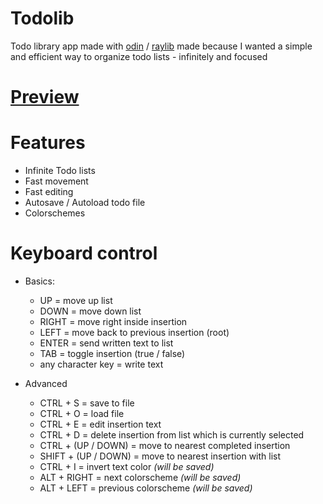 # Todolib
Todo library app made with [odin](https://github.com/odin-lang/Odin) / [raylib](https://github.com/raysan5/raylib) made because I wanted a simple and efficient way to organize todo lists - infinitely and focused

# [Preview](https://www.youtube.com/watch?v=FZac4pGxHeY)

# Features
* Infinite Todo lists
* Fast movement
* Fast editing
* Autosave / Autoload todo file 
* Colorschemes

# Keyboard control
* Basics:
    * UP = move up list
    * DOWN = move down list
    * RIGHT = move right inside insertion
    * LEFT = move back to previous insertion (root)
    * ENTER = send written text to list
    * TAB = toggle insertion (true / false)
    * any character key = write text

* Advanced
    * CTRL + S = save to file
    * CTRL + O = load file
    * CTRL + E = edit insertion text
    * CTRL + D = delete insertion from list which is currently selected
    * CTRL + (UP / DOWN) = move to nearest completed insertion
    * SHIFT + (UP / DOWN) = move to nearest insertion with list
    * CTRL + I = invert text color *(will be saved)*
    * ALT + RIGHT = next colorscheme *(will be saved)*
    * ALT + LEFT = previous colorscheme *(will be saved)*
